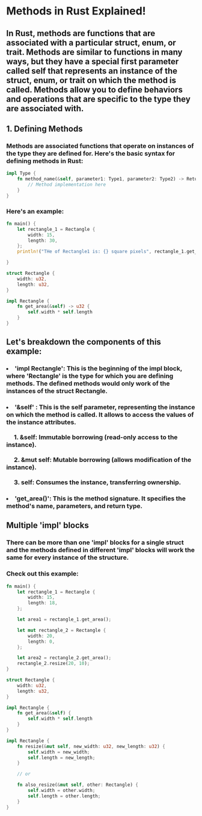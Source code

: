 # Methods in Rust Explained!

## In Rust, methods are functions that are associated with a particular struct, enum, or trait. Methods are similar to functions in many ways, but they have a special first parameter called self that represents an instance of the struct, enum, or trait on which the method is called. Methods allow you to define behaviors and operations that are specific to the type they are associated with.

## 1. Defining Methods
### Methods are associated functions that operate on instances of the type they are defined for. Here's the basic syntax for defining methods in Rust:
```rust
impl Type {
    fn method_name(&self, parameter1: Type1, parameter2: Type2) -> ReturnType {
        // Method implementation here
    }
}
```
### Here's an example:
```rust
fn main() {
    let rectangle_1 = Rectangle {
        width: 15,
        length: 30,
    };
    println!("THe of Rectangle1 is: {} square pixels", rectangle_1.get_area());

}

struct Rectangle {
    width: u32,
    length: u32,
}

impl Rectangle {
    fn get_area(&self) -> u32 {
        self.width * self.length
    }
}
```

## Let's breakdown the components of this example:
### <li> '<b>impl Rectangle</b>': This is the beginning of the impl block, where 'Rectangle' is the type for which you are defining methods. The defined methods would only work of the instances of the struct Rectangle. </li>
### <li> <b>'&self' </b>: This is the self parameter, representing the instance on which the method is called. It allows to access the values of the instance attributes. <br> <br> &emsp;  1. &self: Immutable borrowing (read-only access to the instance). <br> <br> &emsp; 2. &mut self: Mutable borrowing (allows modification of the instance). <br> <br> &emsp; 3. self: Consumes the instance, transferring ownership.</li> 

### <li> <b>'get_area()'</b>: This is the method signature. It specifies the method's name, parameters, and return type. </li>

## Multiple <b>'impl'</b> blocks
### There can be more than one 'impl' blocks for a single struct and the methods defined in different 'impl' blocks will work the same for every instance of the structure.
### Check out this example:
```rust
fn main() {
    let rectangle_1 = Rectangle {
        width: 15,
        length: 18,
    };

    let area1 = rectangle_1.get_area();

    let mut rectangle_2 = Rectangle {
        width: 20,
        length: 0,
    };

    let area2 = rectangle_2.get_area();
    rectangle_2.resize(20, 10);
}

struct Rectangle {
    width: u32,
    length: u32,
}

impl Rectangle {
    fn get_area(&self) {
        self.width * self.length
    }
}

impl Rectangle {
    fn resize(&mut self, new_width: u32, new_length: u32) {
        self.width = new_width;
        self.length = new_length;
    }

    // or 

    fn also_resize(&mut self, other: Rectangle) {
        self.width = other.width;
        self.length = other.length;
    }
}
``` 
